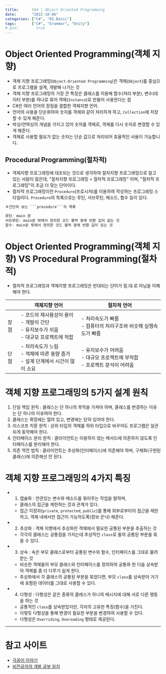 ```yaml
---
title:      C#4 | Object Oriented Programming
date:       "2022-10-06"
categories: ["C#", "02.Basic"]
tags:       ["C#", "Grammar", "Unity"]
# pin:        true
---
```


# Object Oriented Programming(객체 지향)
- 객체 지향 프로그래밍(```Object-Oriented Programming```)은 객체(```Object```)를 중심으로 프로그램을 설계, 개발해 나가는 것 
- 객체 지향 프로그래밍의 가장 큰 특징은 클래스를 이용해 함수(처리 부분), 변수(데이터 부분)를 하나로 묶어 객체(```Instance```)로 만들어 사용한다는 점
- C#은 여러 언어의 장점을 결합한 객체지향 언어. 
- 언어의 사용을 단순화하여 숫자를 객체와 같이 처리하게 하고, ```Collection```에 저장할 수 있게 해준다.
- 박싱/언박싱의 개념을 가지고 있어 숫자를 객체로, 객체를 다시 숫자로 변경할 수 있게 해준다.
- 객체로 사용할 필요가 없는 숫자는 단순 값으로 처리되어 효율적인 사용이 가능합니다.

## Procedural Programming(절차적)
- 객체지향 프로그래밍에 대조되는 것으로 생각하여 절차지향 프로그래밍으로 알고 있는 사람이 많은데, "절차지향 프로그래밍 = 절차적 프로그래밍" 이며, "절차적 프로그래밍"이 조금 더 맞는 단어이다.
- 절차적 프로그래밍이란 ```Procedure```(프로시저)를 이용하여 작성하는 프로그래밍 스타일이다. ```Procedure```의 목록으로는 루틴, 서브루틴, 메소드, 함수 등이 있다.
```c#
＃간단히 보는 ```procedure```의 목록

루틴: main 문
서브루틴: main문 밖에서 정의한 코드 블럭 중에 반환 값이 없는 것
함수: main문 밖에서 정의한 코드 블럭 중에 반환 값이 있는 것
```

# Object Oriented Programming(객체 지향) VS Procedural Programming(절차적)
- 절차적 프로그래밍과 객체지향 프로그래밍은 반대되는 단어가 절.대.로 아님을 이해해야 한다.

|   |객체지향 언어|절차적 언어|
|----|----|----|
|장점|- 코드의 재사용성이 용이<br>- 개발이 간단<br>- 유지보수가 쉬움<br>- 대규모 프로젝트에 적합|- 처리속도가 빠름<br>- 컴퓨터의 처리구조와 비슷해 실행속도가 빠름|
|단점|	- 처리속도가 느림<br>- 객체에 따른 용량 증가<br>- 설계 단계에서 시간이 많이 소요|- 유지보수가 어려움<br>- 대규모 프로젝트에 부적합<br>- 프로젝트 분석이 어려움|

# 객체 지향 프로그래밍의 5가지 설계 원칙
1. 단일 책임 원칙 : 클래스는 단 하나의 목적을 가져야 하며, 클래스를 변경하는 이유는 단 하나의 이유여야 한다.
2. 클래스는 확장에는 열려 있고, 변경에는 닫혀 있어야 한다.
3. 리스코프 치환 원칙 : 상위 타입의 객체를 하위 타입으로 바꾸어도 프로그램은 일관되게 동작해야 한다.
4. 인터페이스 분리 원칙 : 클라이언트는 이용하지 않는 메서드에 의존하지 않도록 인터페이스를 분리해야 한다.
5. 의존 역전 법칙 : 클라이언트는 추상화(인터페이스)에 의존해야 하며, 구체화(구현된 클래스)에 의존해선 안 된다.

# 객체 지향 프로그래밍의 4가지 특징
- 1. 캡슐화 : 연관있는 변수와 메소드를 묶어주는 작업을 말하며, 
  - 클래스의 접근을 제한하는 것과 관계가 있다. 
  - 접근 지정자(```private```, ```protected```, ```public```)를 통해 외부로부터의 접근을 제한하고, 객체 내에서만 접근이 가능하도록(정보 은닉) 해준다. 
- 2. 추상화 : 객체 지향에서 추상화란 객체에서 필요한 공통된 부분을 추출하는 것
  - 각각의 클래스는 공통점을 가지는데 추상적인 ```class```로 둘의 공통된 부분을 묶을 수 있다.
- 3. 상속 : 속은 부모 클래스로부터 공통된 변수와 함수, 인터페이스를 그대로 물려받는 것
  - 비슷한 객체들의 부모 클래스와 인터페이스를 정의하여 공통화 한 다음 상속받아 객체를 좀 더 다루기 쉽게 한다. 
  - 추상화에서 각 클래스의 공통된 부분을 묶었다면, 부모 ```class```를 상속받아 거기에 포함된 데이터를 그대로 사용할 수 있다. 
- 4. 다형성 : 다형성은 같은 종류의 클래스가 하나의 메시지에 대해 서로 다른 행동을 하는 것 
  - 공통적인 ```class```를 상속받았지만, 각자의 고유한 특징(함수)을 가진다. 
  - 이렇듯 다형성을 통해 변경이 필요한 부분을 변경하여 사용할 수 있다. 
  - 다형성은 ```Overriding```, ```Overoading``` 형태로 제공된다.


---

# 참고 사이트
- [극꼼이 이야기](https://geukggom.tistory.com/100)
- [비전공자의 개발 공부 일지](https://kevinkim95-dev.tistory.com/2)